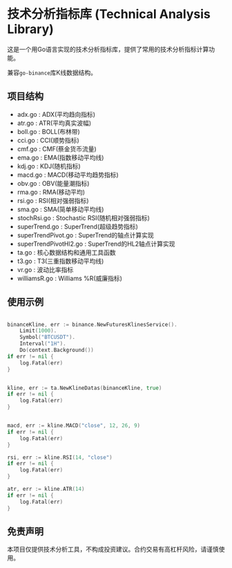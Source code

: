 # 技术分析指标库 (Technical Analysis Library)

这是一个用Go语言实现的技术分析指标库，提供了常用的技术分析指标计算功能。

兼容`go-binance`库K线数据结构。

## 项目结构

- adx.go : ADX(平均趋向指标)
- atr.go : ATR(平均真实波幅)
- boll.go : BOLL(布林带)
- cci.go : CCI(顺势指标)
- cmf.go : CMF(蔡金货币流量)
- ema.go : EMA(指数移动平均线)
- kdj.go : KDJ(随机指标)
- macd.go : MACD(移动平均趋势指标)
- obv.go : OBV(能量潮指标)
- rma.go : RMA(移动平均)
- rsi.go : RSI(相对强弱指标)
- sma.go : SMA(简单移动平均线)
- stochRsi.go : Stochastic RSI(随机相对强弱指标)
- superTrend.go : SuperTrend(超级趋势指标)
- superTrendPivot.go : SuperTrend的轴点计算实现
- superTrendPivotHl2.go : SuperTrend的HL2轴点计算实现
- ta.go : 核心数据结构和通用工具函数
- t3.go : T3(三重指数移动平均线)
- vr.go : 波动比率指标
- williamsR.go : Williams %R(威廉指标)

## 使用示例

```go

binanceKline, err := binance.NewFuturesKlinesService().  
    Limit(1000).
    Symbol("BTCUSDT").
    Interval("1H").
    Do(context.Background())
if err != nil {
    log.Fatal(err)
}


kline, err := ta.NewKlineDatas(binanceKline, true)
if err != nil {
    log.Fatal(err)
}


macd, err := kline.MACD("close", 12, 26, 9)
if err != nil {
    log.Fatal(err)
}

rsi, err := kline.RSI(14, "close")
if err != nil {
    log.Fatal(err)
}

atr, err := kline.ATR(14)
if err != nil {
    log.Fatal(err)
}
```

## 免责声明

本项目仅提供技术分析工具，不构成投资建议。合约交易有高杠杆风险，请谨慎使用。